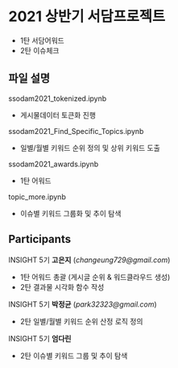 # 2021 상반기 서담프로젝트
- 1탄 서담어워드
- 2탄 이슈체크

## 파일 설명
ssodam2021_tokenized.ipynb
- 게시물데이터 토큰화 진행

ssodam2021_Find_Specific_Topics.ipynb
- 일별/월별 키워드 순위 정의 및 상위 키워드 도출

ssodam2021_awards.ipynb
- 1탄 어워드

topic_more.ipynb
- 이슈별 키워드 그룹화 및 추이 탐색

## Participants

INSIGHT 5기 __고은지__ (_changeung729@gmail.com_)
- 1탄 어워드 총괄 (게시글 순위 & 워드클라우드 생성)
- 2탄 결과물 시각화 함수 작성

INSIGHT 5기 __박정균__ (_park32323@gmail.com_)
- 2탄 일별/월별 키워드 순위 산정 로직 정의

INSIGHT 5기 __엄다린__
- 2탄 이슈별 키워드 그룹 및 추이 탐색
